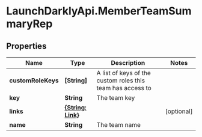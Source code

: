 # LaunchDarklyApi.MemberTeamSummaryRep

## Properties

Name | Type | Description | Notes
------------ | ------------- | ------------- | -------------
**customRoleKeys** | **[String]** | A list of keys of the custom roles this team has access to | 
**key** | **String** | The team key | 
**links** | [**{String: Link}**](Link.md) |  | [optional] 
**name** | **String** | The team name | 



